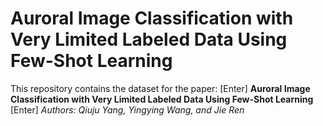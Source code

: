 # Auroral Image Classification with Very Limited Labeled Data Using Few-Shot Learning
This repository contains the dataset for the paper:  [Enter]
**Auroral Image Classification with Very Limited Labeled Data Using Few-Shot Learning**  [Enter]
*Authors: Qiuju Yang, Yingying Wang, and Jie Ren*
